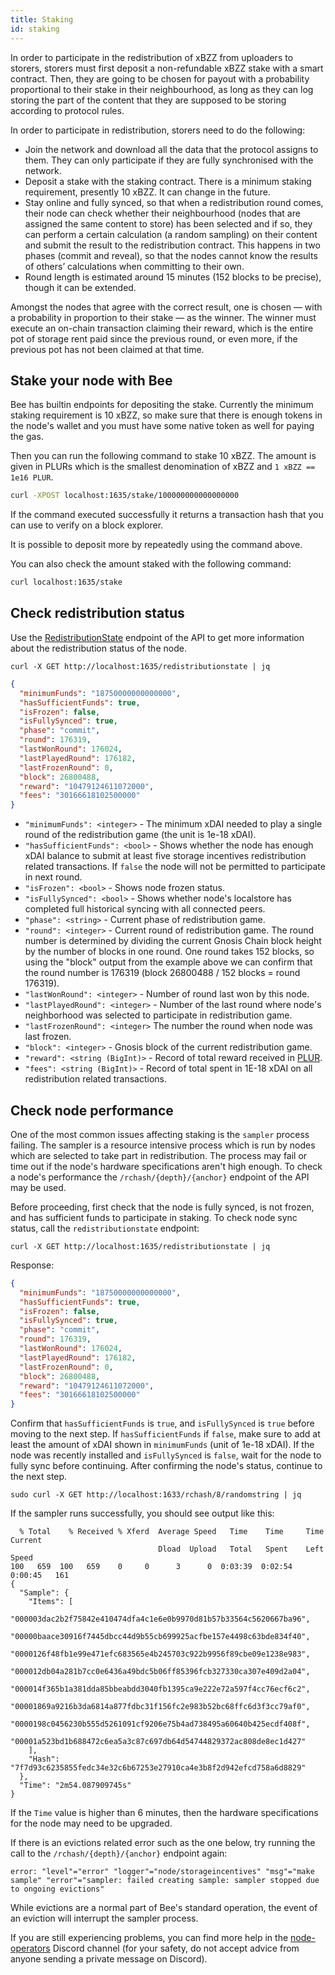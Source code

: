 ```yaml
---
title: Staking
id: staking
---
```


In order to participate in the redistribution of xBZZ from uploaders to storers, storers must first deposit a non-refundable xBZZ stake with a smart contract. Then, they are going to be chosen for payout with a probability proportional to their stake in their neighbourhood, as long as they can log storing the part of the content that they are supposed to be storing according to protocol rules.

In order to participate in redistribution, storers need to do the following:

- Join the network and download all the data that the protocol assigns to them. They can only participate if they are fully synchronised with the network.
- Deposit a stake with the staking contract. There is a minimum staking requirement, presently 10 xBZZ. It can change in the future.
- Stay online and fully synced, so that when a redistribution round comes, their node can check whether their neighbourhood (nodes that are assigned the same content to store) has been selected and if so, they can perform a certain calculation (a random sampling) on their content and submit the result to the redistribution contract. This happens in two phases (commit and reveal), so that the nodes cannot know the results of others’ calculations when committing to their own.
- Round length is estimated around 15 minutes (152 blocks to be precise), though it can be extended.

Amongst the nodes that agree with the correct result, one is chosen — with a probability in proportion to their stake — as the winner. The winner must execute an on-chain transaction claiming their reward, which is the entire pot of storage rent paid since the previous round, or even more, if the previous pot has not been claimed at that time.

## Stake your node with Bee

Bee has builtin endpoints for depositing the stake. Currently the minimum staking requirement is 10 xBZZ, so make sure that there is enough tokens in the node's wallet and you must have some native token as well for paying the gas.

Then you can run the following command to stake 10 xBZZ. The amount is given in PLURs which is the smallest denomination of xBZZ and `1 xBZZ == 1e16 PLUR`.

```bash
curl -XPOST localhost:1635/stake/100000000000000000
```

If the command executed successfully it returns a transaction hash that you can use to verify on a block explorer.

It is possible to deposit more by repeatedly using the command above.

You can also check the amount staked with the following command:

```bash
curl localhost:1635/stake
```

## Check redistribution status

Use the <a href="/debug-api/#tag/RedistributionState" target="_blank" rel="noopener noreferrer">RedistributionState</a> endpoint of the API to get more information about the redistribution status of the node.

```
curl -X GET http://localhost:1635/redistributionstate | jq
```

```json
{ 
  "minimumFunds": "18750000000000000",
  "hasSufficientFunds": true,
  "isFrozen": false,
  "isFullySynced": true,
  "phase": "commit",
  "round": 176319,
  "lastWonRound": 176024,
  "lastPlayedRound": 176182,
  "lastFrozenRound": 0,
  "block": 26800488,
  "reward": "10479124611072000",
  "fees": "30166618102500000"
}
```
* `"minimumFunds": <integer>` - The minimum xDAI needed to play a single round of the redistribution game (the unit is 1e-18 xDAI).
* `"hasSufficientFunds": <bool>` - Shows whether the node has enough xDAI balance to submit at least five storage incentives redistribution related transactions.  If `false` the node will not be permitted to participate in next round.
* `"isFrozen": <bool>` - Shows node frozen status.
* `"isFullySynced": <bool>` - Shows whether node's localstore has completed full historical syncing with all connected peers.
* `"phase": <string>` - Current phase of redistribution game.
* `"round": <integer>` - Current round of redistribution game. The round number is determined by dividing the current Gnosis Chain block height by the number of blocks in one round. One round takes 152 blocks, so using the "block" output from the example above we can confirm that the round number is 176319 (block 26800488 / 152 blocks = round 176319).   
* `"lastWonRound": <integer>` - Number of round last won by this node.
* `"lastPlayedRound": <integer>` - Number of the last round where node's neighborhood was selected to participate in redistribution game.
* `"lastFrozenRound": <integer>` The number the round when node was last frozen. 
* `"block": <integer>` - Gnosis block of the current redistribution game.
* `"reward": <string (BigInt)>` - Record of total reward received in [PLUR](/docs/introduction/terminology#plur).
* `"fees": <string (BigInt)>` - Record of total spent in 1E-18 xDAI on all redistribution related transactions.

## Check node performance

One of the most common issues affecting staking is the `sampler` process failing. The sampler is a resource intensive process which is run by nodes which are selected to take part in redistribution. The process may fail or time out if the node's hardware specifications aren't high enough. To check a node's performance the `/rchash/{depth}/{anchor}` endpoint of the API may be used. 

Before proceeding, first check that the node is fully synced, is not frozen, and has sufficient funds to participate in staking. To check node sync status, call the `redistributionstate` endpoint:

```
curl -X GET http://localhost:1635/redistributionstate | jq
```
Response:

```json
{ 
  "minimumFunds": "18750000000000000",
  "hasSufficientFunds": true,
  "isFrozen": false,
  "isFullySynced": true,
  "phase": "commit",
  "round": 176319,
  "lastWonRound": 176024,
  "lastPlayedRound": 176182,
  "lastFrozenRound": 0,
  "block": 26800488,
  "reward": "10479124611072000",
  "fees": "30166618102500000"
}
```
Confirm that `hasSufficientFunds` is `true`, and `isFullySynced` is `true` before moving to the next step. If `hasSufficientFunds` if `false`, make sure to add at least the amount of xDAI shown in `minimumFunds` (unit of 1e-18 xDAI). If the node was recently installed and `isFullySynced` is `false`, wait for the node to fully sync before continuing. After confirming the node's status, continue to the next step.

```
sudo curl -X GET http://localhost:1633/rchash/8/randomstring | jq
```

If the sampler runs successfully, you should see output like this:

```
  % Total    % Received % Xferd  Average Speed   Time    Time     Time  Current
                                 Dload  Upload   Total   Spent    Left  Speed
100   659  100   659    0     0      3      0  0:03:39  0:02:54  0:00:45   161
{
  "Sample": {
    "Items": [
      "000003dac2b2f75842e410474dfa4c1e6e0b9970d81b57b33564c5620667ba96",
      "00000baace30916f7445dbcc44d9b55cb699925acfbe157e4498c63bde834f40",
      "0000126f48fb1e99e471efc683565e4b245703c922b9956f89cbe09e1238e983",
      "000012db04a281b7cc0e6436a49bdc5b06ff85396fcb327330ca307e409d2a04",
      "000014f365b1a381dda85bbeabdd3040fb1395ca9e222e72a597f4cc76ecf6c2",
      "00001869a9216b3da6814a877fdbc31f156fc2e983b52bc68ffc6d3f3cc79af0",
      "0000198c0456230b555d5261091cf9206e75b4ad738495a60640b425ecdf408f",
      "00001a523bd1b688472c6ea5a3c87c697db64d54744829372ac808de8ec1d427"
    ],
    "Hash": "7f7d93c6235855fedc34e32c6b67253e27910ca4e3b8f2d942efcd758a6d8829"
  },
  "Time": "2m54.087909745s"
}
```

If the `Time` value is higher than 6 minutes, then the hardware specifications for the node may need to be upgraded. 

If there is an evictions related error such as the one below, try running the call to the `/rchash/{depth}/{anchor}` endpoint again:

```
error: "level"="error" "logger"="node/storageincentives" "msg"="make sample" "error"="sampler: failed creating sample: sampler stopped due to ongoing evictions"
```

While evictions are a normal part of Bee's standard operation, the event of an eviction will interrupt the sampler process.

If you are still experiencing problems, you can find more help in the [node-operators](https://discord.gg/kHRyMNpw7t) Discord channel (for your safety, do not accept advice from anyone sending a private message on Discord). 
